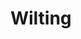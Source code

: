 ---
layout: post
title: Wilting
description: Wilting is the second single from my debut album, "Mono No Aware".
embed_player:
  type: youtube
  src: jicvby7Qy58
---